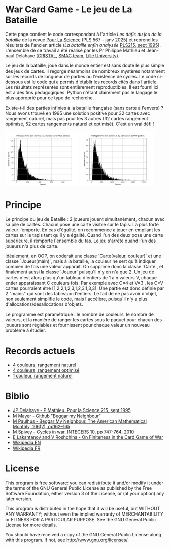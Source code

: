# War Card Game - Le jeu de La Bataille

Cette page contient le code correspondant à l'article *Les défis du jeu de la bataille* de la revue [Pour La Science](https://www.pourlascience.fr/) (PLS 567 - janv 2025) et reprend les résultats de l'ancien article (*La bataille enfin analysée* [PLS215, sept 1995](https://www.cristal.univ-lille.fr/~jdelahay/pls/1995/030.pdf)).
L'ensemble de ce travail a été réalisé par les Pr Philippe Mathieu et Jean-paul Delahaye ([CRISTAL](http://www.cristal.univ-lille.fr), [SMAC team](https://www.cristal.univ-lille.fr/?rubrique27&eid=17), [Lille University](http://www.univ-lille.fr)).
<p></p>
Le jeu de la bataille, joué dans le monde entier est sans doute le plus simple des jeux de cartes. Il regorge néanmoins de nombreux mystères notamment sur les records de longueur de parties ou l'existence de cycles.
Le code ci-dessous est le code qui a permis d'établir les records cités dans l'article. Les résultats représentés sont entièrement reproductibles. Il est fourni ici est à des fins pédagogiques. Python n'étant clairement pas le langage le plus approprié pour ce type de recherche.

<p></p>
Existe-t-il des parties infinies à la bataille française (sans carte à l'envers) ? Nous avons trouvé en 1995 une solution positive pour 32 cartes avec rangement naturel, mais pas pour les 3 autres (32 cartes rangement optimisé, 52 cartes rangements naturel et optimisé).
C'est un vrai défi ! 

<img src="img/histo_naturelle_32cartes_10000parties.png" alt= "histo durees 32 cartes" width="46%"/> <img src="img/histo_naturelle_52cartes_10000parties.png" alt= "histo durees 52 cartes" width="46%"/>

# Principe
Le principe du jeu de Bataille : 2 joueurs jouent simultanément, chacun avec sa pile de cartes. Chacun pose une carte visible sur le tapis. La plus forte valeur l'emporte. En cas d'égalité, on recommence à jouer en empilant les cartes sur le tapis tant qu'il y a égalité. Quand l'un des deux pose une carte supérieure, il remporte l'ensemble du tas. Le jeu s'arrête quand l'un des joueurs n'a plus de carte.
<p></p>
Idéalement, en OOP, on coderait une classe `Carte(valeur, couleur)` et une classe `Joueur(main)`, mais à la bataille, la couleur ne sert qu'à indiquer combien de fois une valeur apparait. On supprime donc la classe `Carte`, et finalement aussi la classe `Joueur` puisqu'il n'y en n'a que 2. Un jeu de cartes n'est alors plus qu'un tableau d'entiers de 1 à n valeurs V, chaque entier apparaissant C couleurs fois. Par exemple avec C=4 et V=3 , les C*V cartes pourraient être [1,2,2,1,2,3,1,2,3,1,3,3]. Une partie est donc définie par 2 "mains" qui sont des tableaux d'entiers.
Le fait de ne pas avoir d'objet, non seulement simplifie le code, mais l'accélère, puisqu'il n'y a  plus d'allocations/desallocations d'objets.
<p></p>
Le programme est paramétrique : le nombre de couleurs, le nombre de valeurs, et la manière de ranger les cartes sous le paquet pour chacun des joueurs sont réglables et fournissent pour chaque valeur un nouveau problème à étudier.

# Records actuels
- [4 couleurs, rangement naturel](records_C4_naturelle.py)
- [4 couleurs, rangement optimisé](records_C4_optimisee.py)
- [1 couleur, rangement naturel](records_C1_naturelle.py)

# Biblio
- [JP Delahaye - P Mathieu. Pour la Science 215, sept 1995](https://www.cristal.univ-lille.fr/~jdelahay/pls/1995/030.pdf)
- [M Mayer - Github "Beggar my Neighbour"](https://github.com/matthewmayer/beggarmypython)
- [M Paulhus - Beggar My Neighbour. The American Mathematical Monthly, 106(2), pp162–165](https://www.tandfonline.com/doi/abs/10.1080/00029890.1999.12005024)
- [M Spivey - Cycles in war, INTEGERS 10, pp 747-764, 2010](https://www.emis.de/journals/INTEGERS/papers/kg2/kg2.pdf)
- [E Lakshtanov and V Roshchina - On Finiteness in the Card Game of War](https://arxiv.org/pdf/1007.1371)
- [Wikipedia EN](https://en.wikipedia.org/wiki/War_(card_game))
- [Wikipedia FR](https://fr.wikipedia.org/wiki/Bataille_(jeu))

# License

This program is free software: you can redistribute it and/or modify it under the terms of the GNU General Public License as published by the Free Software Foundation, either version 3 of the License, or (at your option) any later version.

This program is distributed in the hope that it will be useful, but WITHOUT ANY WARRANTY; without even the implied warranty of MERCHANTABILITY or FITNESS FOR A PARTICULAR PURPOSE.
See the GNU General Public License for more details.

You should have received a copy of the GNU General Public License along with this program.
If not, see http://www.gnu.org/licenses/.
